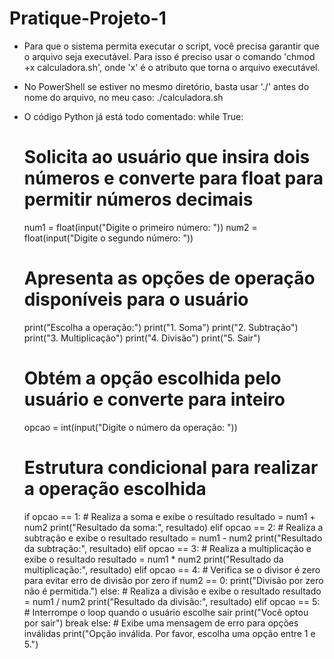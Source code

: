 # Pratique-Projeto-1

* Para que o sistema permita executar o script, você precisa garantir que o arquivo seja executável. Para isso é preciso usar o comando 'chmod +x calculadora.sh', onde 'x' é o atributo que torna o arquivo executável.
* No PowerShell se estiver no mesmo diretório, basta usar './' antes do nome do arquivo, no meu caso: ./calculadora.sh
* O código Python já está todo comentado:
while True:
    # Solicita ao usuário que insira dois números e converte para float para permitir números decimais
    num1 = float(input("Digite o primeiro número: "))
    num2 = float(input("Digite o segundo número: "))

    # Apresenta as opções de operação disponíveis para o usuário
    print("Escolha a operação:")
    print("1. Soma")
    print("2. Subtração")
    print("3. Multiplicação")
    print("4. Divisão")
    print("5. Sair")

    # Obtém a opção escolhida pelo usuário e converte para inteiro
    opcao = int(input("Digite o número da operação: "))

    # Estrutura condicional para realizar a operação escolhida
    if opcao == 1:
        # Realiza a soma e exibe o resultado
        resultado = num1 + num2
        print("Resultado da soma:", resultado)
    elif opcao == 2:
        # Realiza a subtração e exibe o resultado
        resultado = num1 - num2
        print("Resultado da subtração:", resultado)
    elif opcao == 3:
        # Realiza a multiplicação e exibe o resultado
        resultado = num1 * num2
        print("Resultado da multiplicação:", resultado)
    elif opcao == 4:
        # Verifica se o divisor é zero para evitar erro de divisão por zero
        if num2 == 0:
            print("Divisão por zero não é permitida.")
        else:
            # Realiza a divisão e exibe o resultado
            resultado = num1 / num2
            print("Resultado da divisão:", resultado)
    elif opcao == 5:
        # Interrompe o loop quando o usuário escolhe sair
        print("Você optou por sair")
        break
    else:
        # Exibe uma mensagem de erro para opções inválidas
        print("Opção inválida. Por favor, escolha uma opção entre 1 e 5.")
